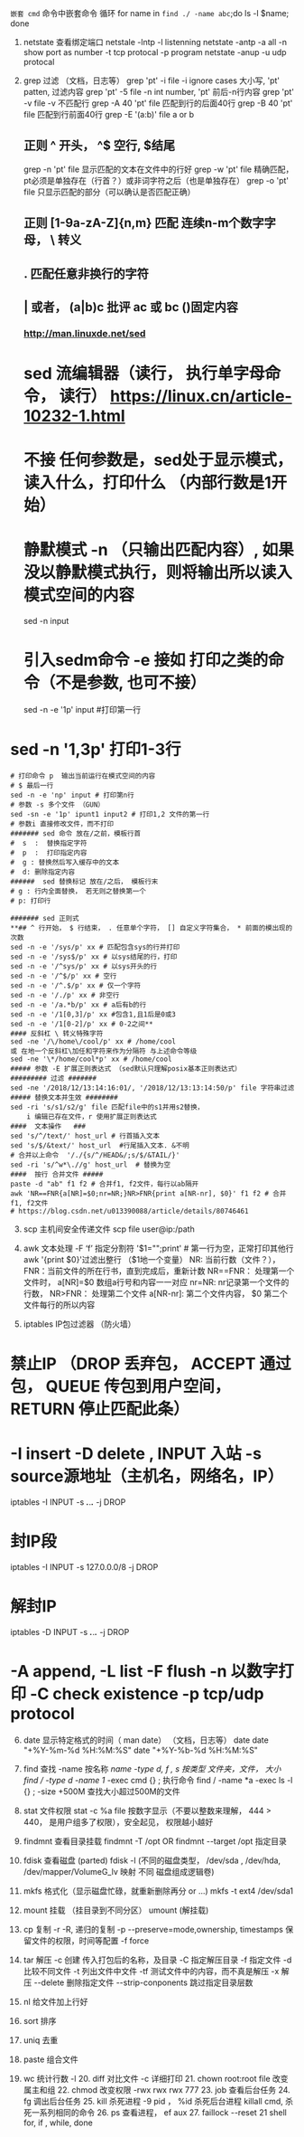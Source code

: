 `嵌套 cmd` 命令中嵌套命令
循环  for name in `find ./ -name abc`;do ls -l $name; done
1. netstate 查看绑定端口
    netstale -lntp -l listenning
    netstate -antp    -a all -n show port as number -t tcp protocal -p program
    netstate -anup   -u udp protocal

2. grep 过滤 （文档，日志等）
    grep 'pt' -i file  -i ignore cases 大小写, 'pt' patten, 过滤内容
    grep 'pt' -5 file -n int number, 'pt' 前后-n行内容
    grep 'pt' -v file  -v 不匹配行
    grep -A 40 'pt' file  匹配到行的后面40行
    grep -B 40 'pt' file  匹配到行前面40行
    grep -E '(a:b)' file a or b
    ## 正则 ^ 开头， ^$ 空行, $结尾
    grep -n 'pt' file 显示匹配的文本在文件中的行好
    grep -w 'pt' file 精确匹配，pt必须是单独存在（行首？）或非词字符之后（也是单独存在）
    grep -o 'pt' file 只显示匹配的部分（可以确认是否匹配正确）
    ## 正则 [1-9a-zA-Z]{n,m} 匹配 连续n-m个数字字母， \ 转义
    ## . 匹配任意非换行的字符
    ## | 或者， (a|b)c 批评 ac 或 bc  ()固定内容

    ### http://man.linuxde.net/sed
    # sed  流编辑器（读行， 执行单字母命令， 读行）  https://linux.cn/article-10232-1.html
    # 不接 任何参数是，sed处于显示模式，读入什么，打印什么 （内部行数是1开始）
    # 静默模式 -n （只输出匹配内容）, 如果没以静默模式执行，则将输出所以读入模式空间的内容
    sed -n input
    # 引入sedm命令  -e 接如 打印之类的命令（不是参数, 也可不接）
    sed -n -e '1p' input  #打印第一行
  # sed -n '1,3p' 打印1-3行
    # 打印命令 p  输出当前运行在模式空间的内容
    # $ 最后一行
    sed -n -e 'np' input # 打印第n行
    # 参数 -s 多个文件 （GUN）
    sed -sn -e '1p' ipunt1 input2 # 打印1,2 文件的第一行
    # 参数i 直接修改文件，而不打印
    ####### sed 命令 放在/之前，模板行首
    #  s  :  替换指定字符
    #  p  :  打印指定内容
    #  g : 替换然后写入缓存中的文本
    #  d: 删除指定内容
    ######  sed 替换标记 放在/之后， 模板行末
    # g : 行内全面替换， 若无则之替换第一个
    # p: 打印行

    ####### sed 正则式
    **## ^ 行开始， $ 行结束， . 任意单个字符， [] 自定义字符集合， * 前面的模出现的次数
    sed -n -e '/sys/p' xx # 匹配包含sys的行并打印
    sed -n -e '/sys$/p' xx # 以sys结尾的行，打印
    sed -n -e '/^sys/p' xx # 以sys开头的行
    sed -n -e '/^$/p' xx # 空行
    sed -n -e '/^.$/p' xx # 仅一个字符
    sed -n -e '/./p' xx # 非空行
    sed -n -e '/a.*b/p' xx # a后有b的行
    sed -n -e '/1[0,3]/p' xx #包含1,且1后是0或3
    sed -n -e '/1[0-2]/p' xx # 0-2之间**
    #### 反斜杠 \ 转义特殊字符
    sed -ne '/\/home\/cool/p' xx # /home/cool
    或 在地一个反斜杠\加任和字符来作为分隔符 与上述命令等级
    sed -ne '\*/home/cool*p' xx # /home/cool
    ##### 参数 -E 扩展正则表达式 （sed默认只理解posix基本正则表达式）
    ######### 过滤 #######
    sed -ne '/2018/12/13:14:16:01/, '/2018/12/13:13:14:50/p' file 字符串过滤
    ##### 替换文本并生效 ########
    sed -ri 's/s1/s2/g' file 匹配file中的s1并用s2替换，
		i 编辑已存在文件，r 使用扩展正则表达式
    ####  文本操作   ###
    sed 's/^/text/' host_url # 行首插入文本
    sed 's/$/&text/' host_url  #行尾插入文本. &不明
    # 合并以上命令  '/./{s/^/HEAD&/;s/$/&TAIL/}'
    sed -ri 's/^w*\.//g' host_url  # 替换为空
    ####  按行 合并文件 #####
    paste -d "ab" f1 f2 # 合并f1, f2文件，每行以ab隔开
    awk 'NR==FNR{a[NR]=$0;nr=NR;}NR>FNR{print a[NR-nr], $0}' f1 f2 # 合并f1, f2文件
    # https://blog.csdn.net/u013390088/article/details/80746461

3. scp 主机间安全传递文件
  scp file user@ip:/path

4. awk 文本处理
  -F ‘f’ 指定分割符
  '$1="";print' # 第一行为空，正常打印其他行
  awk '{print $0}'过滤出整行 （$1地一个变量）
  NR: 当前行数（文件？）， FNR：当前文件的所在行书，直到完成后，重新计数
  NR==FNR： 处理第一个文件时， a[NR]=$0 数组a行号和内容一一对应
  nr=NR: nr记录第一个文件的行数， NR>FNR： 处理第二个文件
  a[NR-nr]: 第二个文件内容， $0 第二个文件每行的所以内容

5. iptables  IP包过滤器 （防火墙）
  # 禁止IP （DROP 丢弃包， ACCEPT 通过包， QUEUE 传包到用户空间， RETURN 停止匹配此条）
  # -I insert -D delete , INPUT 入站 -s source源地址（主机名，网络名，IP）
  iptables -I INPUT -s ***.***.***.*** -j DROP
  # 封IP段
  iptables -I INPUT -s 127.0.0.0/8 -j DROP
  # 解封IP
  iptables -D INPUT -s ***.***.***.*** -j DROP
  # -A append, -L list -F flush -n 以数字打印 -C check existence -p tcp/udp  protocol

6. date 显示特定格式的时间（ man date） （文档，日志等）
    date
    date "+%Y-%m-%d %H:%M:%S"
    date "+%Y-%b-%d %H:%M:%S"

7. find 查找
  -name 按名称 *name
  -type d, f , s 按类型 文件夹，文件， 大小
    find / -type d -name 1*
  -exec cmd {} \; 执行命令
    find / -name *a -exec ls -l {} \;
    -size +500M 查找大小超过500M的文件

8. stat 文件权限
  stat -c %a file 按数字显示（不要以整数来理解， 444 > 440， 是用户组多了权限），安全起见，
  权限越小越好

9. findmnt 查看目录挂载
  findmnt -T /opt OR findmnt --target /opt 指定目录

10. fdisk 查看磁盘 (parted)
    fdisk -l (不同的磁盘类型， /dev/sda , /dev/hda, /dev/mapper/VolumeG_lv 映射 不同
      磁盘组成逻辑卷)

11. mkfs 格式化（显示磁盘忙碌，就重新删除再分 or ...)
    mkfs -t ext4 /dev/sda1

12. mount 挂载  （挂目录到不同分区） umount (解挂载)

13. cp 复制
    -r  -R, 递归的复制
    -p  --preserve=mode,ownership, timestamps 保留文件的权限，时间等配置
    -f  force

14. tar 解压
    -c 创建  传入打包后的名称，及目录
    -C 指定解压目录
    -f 指定文件
    -d 比较不同文件
    -t 列出文件中文件 -tf 测试文件中的内容，而不真是解压
    -x 解压
    --delete 删除指定文件
    --strip-conponents 跳过指定目录层数

   15. nl  给文件加上行好
   16. sort 排序
   17. uniq 去重
   18. paste 组合文件
   19. wc 统计行数 -l
    20. diff 对比文件 -c 详细打印
    21. chown  root:root file 改变属主和组
    22. chmod 改变权限  -rwx rwx rwx 777
    23. job 查看后台任务
    24. fg 调出后台任务
    25. kill 杀死进程 -9 pid ， %id 杀死后台进程
	killall cmd, 杀死一系列相同的命令
    26. ps 查看进程， ef aux
    27. faillock --reset
   21 shell for, if , while, done
